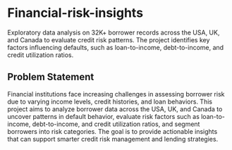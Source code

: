 # Financial-risk-insights
Exploratory data analysis on 32K+ borrower records across the USA, UK, and Canada to evaluate credit risk patterns. The project identifies key factors influencing defaults, such as loan-to-income, 
debt-to-income, and credit utilization ratios.
## Problem Statement
Financial institutions face increasing challenges in assessing borrower risk due to varying income levels, credit histories, and loan behaviors.
This project aims to analyze borrower data across the USA, UK, and Canada to uncover patterns in default behavior, evaluate risk factors such as loan-to-income, debt-to-income,
and credit utilization ratios, and segment borrowers into risk categories. The goal is to provide actionable insights that can support smarter credit risk management and lending strategies.
